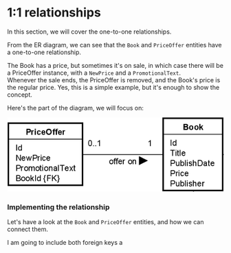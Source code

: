 # 1:1 relationships
In this section, we will cover the one-to-one relationships.

From the ER diagram, we can see that the `Book` and `PriceOffer` entities have a one-to-one relationship.

The Book has a price, but sometimes it's on sale, in which case there will be a PriceOffer instance, with a `NewPrice` and a `PromotionalText`.\
Whenever the sale ends, the PriceOffer is removed, and the Book's price is the regular price. Yes, this is a simple example, but it's enough to show the concept.

Here's the part of the diagram, we will focus on:

![img_1.png](img_1.png)



### Implementing the relationship
Let's have a look at the `Book` and `PriceOffer` entities, and how we can connect them.

I am going to include both foreign keys a